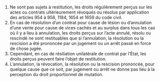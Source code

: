 1) Ne sont pas sujets à restitution, les droits régulièrement perçus sur les actes ou contrats ultérieurement révoqués ou résolus par application des articles 954 à 958, 1184, 1654 et 1659 du code civil.
2) En cas de résolution d’un contrat pour cause de lésion ou d’annulation d’une
vente pour cause de vices cachés et au surplus dans tous les cas où il y a lieu à annulation, les droits perçus sur l’acte annulé, résolu ou rescindé ne sont restituables que si l’annulation, la résolution ou la rescision a été prononcée par un jugement ou un arrêt passé en force de chose jugée.
3) Cependant, en cas de résiliation unilatérale de contrat par l’État, les droits perçus
peuvent faire l’objet de restitution.
4) L’annulation, la révocation, la résolution ou la rescision prononcée, pour quelque
cause que ce soit, par jugement ou arrêt ne donne pas lieu à la perception du droit proportionnel de mutation.